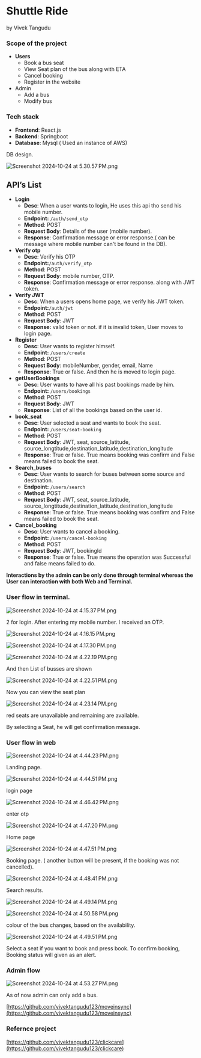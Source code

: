 # Shuttle Ride

by Vivek Tangudu

### Scope of the project

- **Users**
    - Book a bus seat
    - View Seat plan of the bus along with ETA
    - Cancel booking
    - Register in the website
- Admin
    - Add a bus
    - Modify bus

### Tech stack

- **Frontend**: React.js
- **Backend**: Springboot
- **Database**: Mysql ( Used an instance of AWS)

DB design. 

![Screenshot 2024-10-24 at 5.30.57 PM.png](Shuttle%20Ride%201299dfc3ead18019912bc4a50d7eaef3/Screenshot_2024-10-24_at_5.30.57_PM.png)

## API’s List

- **Login**
    - **Desc**: When a user wants to login, He uses this api tho send his mobile number.
    - **Endpoint:**  `/auth/send_otp`
    - **Method**: POST
    - **Request Body**: Details of the user (mobile number).
    - **Response**: Confirmation message or error response.( can be message where mobile number can't be found in the DB).
- **Verify otp**
    - **Desc**: Verify his OTP
    - **Endpoint:**`/auth/verify_otp`
    - **Method**: POST
    - **Request Body**: mobile number, OTP.
    - **Response**: Confirmation message or error response. along with JWT token.
- **Verify JWT**
    - **Desc**: When a users opens home page, we verify his JWT token.
    - **Endpoint:**`/auth/jwt`
    - **Method**: POST
    - **Request Body**:  JWT
    - **Response:**  valid token or not. if it is invalid token, User moves to login page.
- **Register**
    - **Desc**: User wants to register himself.
    - **Endpoint:**  `/users/create`
    - **Method**: POST
    - **Request Body**: mobileNumber, gender, email, Name
    - **Response**: True or false. And then he is moved to login page.
- **getUserBookings**
    - **Desc**: User wants to have all his past bookings made by him.
    - **Endpoint:**  `/users/bookings`
    - **Method**: POST
    - **Request Body**: JWT
    - **Response**: List of all the bookings based on the user id.
- **book_seat**
    - **Desc**: User selected a seat and wants to book the seat.
    - **Endpoint:**  `/users/seat-booking`
    - **Method**: POST
    - **Request Body**: JWT, seat, source_latitude, source_longtitude,destination_latitude,destination_longitude
    - **Response**: True or false. True means booking was confirm and False means failed to book the seat.
- **Search_buses**
    - **Desc**: User wants to search for buses between some source and destination.
    - **Endpoint:** `/users/search`
    - **Method**: POST
    - **Request Body**: JWT, seat, source_latitude, source_longtitude,destination_latitude,destination_longitude
    - **Response**: True or false. True means booking was confirm and False means failed to book the seat.
- **Cancel_booking**
    - **Desc**: User wants to cancel a booking.
    - **Endpoint:** `/users/cancel-booking`
    - **Method**: POST
    - **Request Body**: JWT, bookingId
    - **Response**: True or false. True means the operation was Successful and false means failed to do.

**Interactions by the admin can be only done through terminal whereas the User can interaction with both Web and Terminal.**

### User flow in terminal.

![Screenshot 2024-10-24 at 4.15.37 PM.png](Shuttle%20Ride%201299dfc3ead18019912bc4a50d7eaef3/Screenshot_2024-10-24_at_4.15.37_PM.png)

2 for login. After entering my mobile number. I received an OTP.

![Screenshot 2024-10-24 at 4.16.15 PM.png](Shuttle%20Ride%201299dfc3ead18019912bc4a50d7eaef3/Screenshot_2024-10-24_at_4.16.15_PM.png)

![Screenshot 2024-10-24 at 4.17.30 PM.png](Shuttle%20Ride%201299dfc3ead18019912bc4a50d7eaef3/Screenshot_2024-10-24_at_4.17.30_PM.png)

![Screenshot 2024-10-24 at 4.22.19 PM.png](Shuttle%20Ride%201299dfc3ead18019912bc4a50d7eaef3/Screenshot_2024-10-24_at_4.22.19_PM.png)

And then List of busses are shown 

![Screenshot 2024-10-24 at 4.22.51 PM.png](Shuttle%20Ride%201299dfc3ead18019912bc4a50d7eaef3/Screenshot_2024-10-24_at_4.22.51_PM.png)

Now you can view the seat plan 

![Screenshot 2024-10-24 at 4.23.14 PM.png](Shuttle%20Ride%201299dfc3ead18019912bc4a50d7eaef3/Screenshot_2024-10-24_at_4.23.14_PM.png)

red seats are unavailable and remaining are available.

By selecting a Seat, he will get confirmation message.

### User flow in web

![Screenshot 2024-10-24 at 4.44.23 PM.png](Shuttle%20Ride%201299dfc3ead18019912bc4a50d7eaef3/Screenshot_2024-10-24_at_4.44.23_PM.png)

Landing page.

![Screenshot 2024-10-24 at 4.44.51 PM.png](Shuttle%20Ride%201299dfc3ead18019912bc4a50d7eaef3/Screenshot_2024-10-24_at_4.44.51_PM.png)

login page 

![Screenshot 2024-10-24 at 4.46.42 PM.png](Shuttle%20Ride%201299dfc3ead18019912bc4a50d7eaef3/Screenshot_2024-10-24_at_4.46.42_PM.png)

enter otp

![Screenshot 2024-10-24 at 4.47.20 PM.png](Shuttle%20Ride%201299dfc3ead18019912bc4a50d7eaef3/Screenshot_2024-10-24_at_4.47.20_PM.png)

Home page 

![Screenshot 2024-10-24 at 4.47.51 PM.png](Shuttle%20Ride%201299dfc3ead18019912bc4a50d7eaef3/Screenshot_2024-10-24_at_4.47.51_PM.png)

Booking page. ( another button will be present, if the booking was not cancelled).

![Screenshot 2024-10-24 at 4.48.41 PM.png](Shuttle%20Ride%201299dfc3ead18019912bc4a50d7eaef3/Screenshot_2024-10-24_at_4.48.41_PM.png)

Search results.

![Screenshot 2024-10-24 at 4.49.14 PM.png](Shuttle%20Ride%201299dfc3ead18019912bc4a50d7eaef3/Screenshot_2024-10-24_at_4.49.14_PM.png)

![Screenshot 2024-10-24 at 4.50.58 PM.png](Shuttle%20Ride%201299dfc3ead18019912bc4a50d7eaef3/Screenshot_2024-10-24_at_4.50.58_PM.png)

colour of the bus changes, based on the availability.

![Screenshot 2024-10-24 at 4.49.51 PM.png](Shuttle%20Ride%201299dfc3ead18019912bc4a50d7eaef3/835612a2-0890-402e-bd09-1411cc352875.png)

Select a seat if you want to book and press book. To confirm booking, Booking status will given as an alert.

### Admin flow

![Screenshot 2024-10-24 at 4.53.27 PM.png](Shuttle%20Ride%201299dfc3ead18019912bc4a50d7eaef3/Screenshot_2024-10-24_at_4.53.27_PM.png)

As of now admin can only add a bus. 

[https://github.com/vivektangudu123/moveinsync](https://github.com/vivektangudu123/moveinsync)

### Refernce project

[https://github.com/vivektangudu123/clickcare](https://github.com/vivektangudu123/clickcare)
